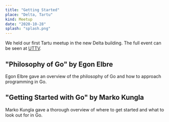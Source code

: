 ```yaml
---
title: "Getting Started"
place: "Delta, Tartu"
kind: Meetup
date: "2020-10-28"
splash: "splash.png"
---
```


We held our first Tartu meetup in the new Delta building. The full event can be seen at [UTTV](https://www.uttv.ee/naita?id=30700).

## "Philosophy of Go" by Egon Elbre

Egon Elbre gave an overview of the philosophy of Go and how to approach programming in Go.

## "Getting Started with Go" by Marko Kungla

Marko Kungla gave a thorough overview of where to get started and what to look out for in Go.